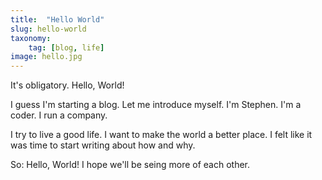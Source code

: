 ```yaml
---
title:  "Hello World"
slug: hello-world
taxonomy:
    tag: [blog, life]
image: hello.jpg
---
```


It's obligatory.  Hello, World!

I guess I'm starting a blog.  Let me introduce myself.  I'm Stephen.  I'm a coder.  I run a company.

I try to live a good life.  I want to make the world a better place.  I felt like it was time to start writing about how and why.

So: Hello, World!  I hope we'll be seing more of each other.

